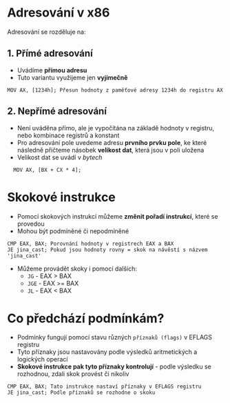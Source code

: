 # Adresování v x86

Adresování se rozděluje na:

## 1. Přímé adresování

- Uvádíme **přímou adresu**
- Tuto variantu využijeme jen **vyjímečně**

```
MOV AX, [1234h]; Přesun hodnoty z paměťové adresy 1234h do registru AX
```

## 2. Nepřímé adresování

- Není uváděna přímo, ale je vypočítána na základě hodnoty v registru, nebo kombinace registrů a konstant
- Pro adresování pole uvedeme adresu **prvního prvku pole**, ke které následně přičteme násobek **velikost dat**, která jsou v poli uložena
- Velikost dat se uvádí v _bytech_
```
  MOV AX, [BX + CX * 4]; 
```

# Skokové instrukce

- Pomocí skokových instrukcí můžeme **změnit pořadí instrukcí**, které se provedou
- Mohou být podmíněné či nepodmíněné
```
CMP EAX, BAX; Porovnání hodnoty v registrech EAX a BAX
JE jina_cast; Pokud jsou hodnoty rovny = skok na návěstí s názvem 'jina_cast'
```
- Můžeme provádět skoky i pomocí dalších:
  - `JG` - EAX > BAX
  - `JGE` - EAX >= BAX
  - `JL` - EAX < BAX

# Co předchází podmínkám?

- Podmínky fungují pomocí stavu různých `příznaků (flags)` v EFLAGS registru
- Tyto příznaky jsou nastavovány podle výsledků aritmetických a logických operací
- **Skokové instrukce pak tyto příznaky kontrolují** - podle výsledku se rozhodnou, zdali skok provést či nikoliv
```
CMP EAX, BAX; Tato instrukce nastaví příznaky v EFLAGS registru
JE jina_cast; Podle příznaků se rozhodne o skoku
```
